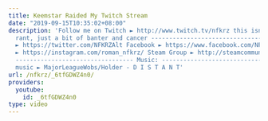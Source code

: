 ```yaml
---
title: Keemstar Raided My Twitch Stream
date: "2019-09-15T10:35:02+08:00"
description: 'Follow me on Twitch ► http://www.twitch.tv/nfkrz this isnt a serious
  rant, just a bit of banter and cancer --------------------------------- Twitter
  ► https://twitter.com/NFKRZAlt Facebook ► https://www.facebook.com/NFKRZ1 Instagram
  ► https://instagram.com/roman_nfkrz/ Steam Group ► http://steamcommunity.com/groups/nfkrzgroup
  --------------------------------- Music: --------------------------------- Outro
  music ► MajorLeagueWobs/Holder - D I S T A N T'
url: /nfkrz/_6tfGDWZ4n0/
providers:
  youtube:
    id: _6tfGDWZ4n0
type: video
---
```

